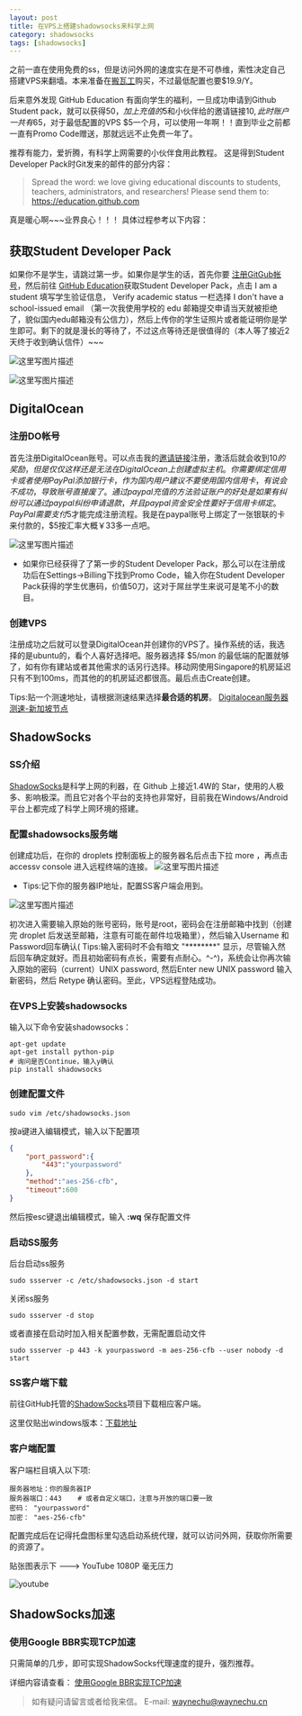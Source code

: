 ```yaml
---
layout: post
title: 在VPS上搭建shadowsocks来科学上网
category: shadowsocks
tags: [shadowsocks]
---
```


之前一直在使用免费的ss，但是访问外网的速度实在是不可恭维，索性决定自己搭建VPS来翻墙。本来准备在[搬瓦工](https://bandwagonhost.com/)购买，不过最低配置也要$19.9/Y。  

后来意外发现 GitHub Education 有面向学生的福利，一旦成功申请到Github Student pack，就可以获得$50，加上充值的$5和小伙伴给的邀请链接$10,此时账户一共有$65，对于最低配置的VPS $5一个月，可以使用一年啊！！直到毕业之前都一直有Promo Code赠送，那就远远不止免费一年了。

推荐有能力，爱折腾，有科学上网需要的小伙伴食用此教程。
这是得到Student Developer Pack时Git发来的邮件的部分内容：

> Spread the word: we love giving educational discounts to students, teachers, administrators, and researchers! Please send them to:  
        https://education.github.com 

真是暖心啊~~~业界良心！！！
具体过程参考以下内容：

## 获取Student Developer Pack

如果你不是学生，请跳过第一步。如果你是学生的话，首先你要 [注册GitGub帐号](https://github.com/)，然后前往 [GitHub Education](https://education.github.com/)获取Student Developer Pack，点击 I am a student 填写学生验证信息， Verify academic status 一栏选择 I don't have a school-issued email （第一次我使用学校的 edu 邮箱提交申请当天就被拒绝了，貌似国内edu邮箱没有公信力），然后上传你的学生证照片或者能证明你是学生即可。剩下的就是漫长的等待了，不过这点等待还是很值得的（本人等了接近2天终于收到确认信件）~~~

![这里写图片描述](http://img.blog.csdn.net/20160816164348813)

![这里写图片描述](http://img.blog.csdn.net/20160816164637677)

##  DigitalOcean

### 注册DO帐号

首先注册DigitalOcean账号。可以点击我的[邀请链接](https://m.do.co/c/6d3c33c4b39e)注册，激活后就会收到$10的奖励，但是仅仅这样还是无法在DigitalOcean上创建虚拟主机。你需要绑定信用卡或者使用PayPal添加银行卡，作为国内用户建议不要使用国内信用卡，有说会不成功，导致账号直接废了。通过paypal充值的方法验证账户的好处是如果有纠纷可以通过paypal纠纷申请退款，并且paypal资金安全性要好于信用卡绑定。PayPal需要支付$5才能完成注册流程。我是在paypal账号上绑定了一张银联的卡来付款的，$5按汇率大概￥33多一点吧。

![这里写图片描述](http://img.blog.csdn.net/20160816161413413)

* 如果你已经获得了了第一步的Student Developer Pack，那么可以在注册成功后在Settings->Billing下找到Promo Code，输入你在Student Developer Pack获得的学生优惠码，价值50刀，这对于屌丝学生来说可是笔不小的数目。

### 创建VPS

注册成功之后就可以登录DigitalOcean并创建你的VPS了。操作系统的话，我选择的是ubuntu的，看个人喜好选择吧。服务器选择 $5/mon 的最低端的配置就够了，如有你有建站或者其他需求的话另行选择。移动网使用Singapore的机房延迟只有不到100ms，而其他的的机房延迟都很高。最后点击Create创建。

Tips:贴一个测速地址，请根据测速结果选择**最合适的机房**。 [Digitalocean服务器测速-新加坡节点](http://speedtest-sgp1.digitalocean.com/)

## ShadowSocks

### SS介绍

[ShadowSocks](https://github.com/shadowsocks)是科学上网的利器，在 Github 上接近1.4W的 Star，使用的人极多、影响极深。而且它对各个平台的支持也非常好，目前我在Windows/Android平台上都完成了科学上网环境的搭建。

### 配置shadowsocks服务端

创建成功后，在你的 droplets 控制面板上的服务器名后点击下拉 more ，再点击 accessv console 进入远程终端的连接。
![这里写图片描述](http://img.blog.csdn.net/20160816163553145)

*  Tips:记下你的服务器IP地址，配置SS客户端会用到。

![这里写图片描述](http://img.blog.csdn.net/20160816163154280)

初次进入需要输入原始的账号密码，账号是root，密码会在注册邮箱中找到（创建完 droplet 后发送至邮箱，注意有可能在邮件垃圾箱里），然后输入Username 和 Password回车确认( Tips:输入密码时不会有暗文 "********" 显示，尽管输入然后回车确定就好。而且初始密码有点长，需要有点耐心。^-^)，系统会让你再次输入原始的密码（current）UNIX password, 然后Enter new UNIX password 输入新密码，然后 Retype 确认密码。至此，VPS远程登陆成功。

### 在VPS上安装shadowsocks

输入以下命令安装shadowsocks：

```shell
apt-get update
apt-get install python-pip
# 询问是否Continue，输入y确认
pip install shadowsocks
```

### 创建配置文件

```shell
sudo vim /etc/shadowsocks.json
```

按a键进入编辑模式，输入以下配置项

```json
{
    "port_password":{
        "443":"yourpassword"
    },
    "method":"aes-256-cfb",
    "timeout":600
}
```

然后按esc键退出编辑模式，输入  **:wq**  保存配置文件

### 启动SS服务

后台启动ss服务

```shell
sudo ssserver -c /etc/shadowsocks.json -d start 
```

关闭ss服务

```shell
sudo ssserver -d stop
```

或者直接在启动时加入相关配置参数，无需配置启动文件

```shell
sudo ssserver -p 443 -k yourpassword -m aes-256-cfb --user nobody -d start
```

###  SS客户端下载

前往GitHub托管的[ShadowSocks](https://github.com/shadowsocks)项目下载相应客户端。  

这里仅贴出windows版本：[下载地址](https://github.com/shadowsocks/shadowsocks-windows/releases)

###  客户端配置

客户端栏目填入以下项:

```shell
服务器地址：你的服务器IP
服务器端口：443    # 或者自定义端口，注意与开放的端口要一致
密码： "yourpassword"
加密： "aes-256-cfb"
```

配置完成后在记得托盘图标里勾选启动系统代理，就可以访问外网，获取你所需要的资源了。

贴张图表示下 ---> YouTube 1080P 毫无压力

![youtube](http://img.blog.csdn.net/20160819235904373)

## ShadowSocks加速

### 使用Google BBR实现TCP加速

只需简单的几步，即可实现ShadowSocks代理速度的提升，强烈推荐。

详细内容请查看： [使用Google BBR实现TCP加速](http://waynechu.cn/shadowsocks/2016/08/19/%E4%BD%BF%E7%94%A8Google-BBR%E5%AE%9E%E7%8E%B0TCP%E5%8A%A0%E9%80%9F.html)  


> 如有疑问请留言或者给我来信。 E-mail:  waynechu@waynechu.cn

